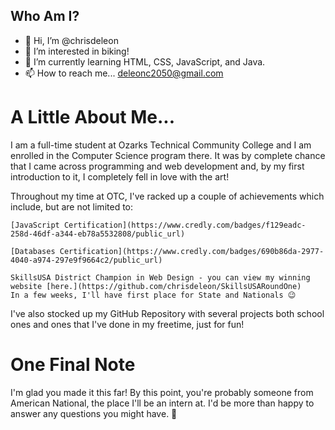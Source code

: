 ## Who Am I?

- 👋 Hi, I’m @chrisdeleon
- 👀 I’m interested in biking!
- 🌱 I’m currently learning HTML, CSS, JavaScript, and Java.
- 📫 How to reach me... deleonc2050@gmail.com

# A Little About Me...

I am a full-time student at Ozarks Technical Community College and I am enrolled in the Computer Science program there. 
It was by complete chance that I came across programming and web development and, by my first introduction to it, 
I completely fell in love with the art! 

Throughout my time at OTC, I've racked up a couple of achievements which include, but are not limited to:

```
[JavaScript Certification](https://www.credly.com/badges/f129eadc-258d-46df-a344-eb78a5532808/public_url)
```
```
[Databases Certification](https://www.credly.com/badges/690b86da-2977-4040-a974-297e9f9664c2/public_url)
```
```
SkillsUSA District Champion in Web Design - you can view my winning website [here.](https://github.com/chrisdeleon/SkillsUSARoundOne)
In a few weeks, I'll have first place for State and Nationals 😉
```
I've also stocked up my GitHub Repository with several projects both school ones and ones that I've done in my freetime, just for fun!

# One Final Note

I'm glad you made it this far! By this point, you're probably someone from American National, the place I'll be an intern at. 
I'd be more than happy to answer any questions you might have. 🙂


<!---
chrisdeleon/chrisdeleon is a ✨ special ✨ repository because its `README.md` (this file) appears on your GitHub profile.
You can click the Preview link to take a look at your changes.
--->
